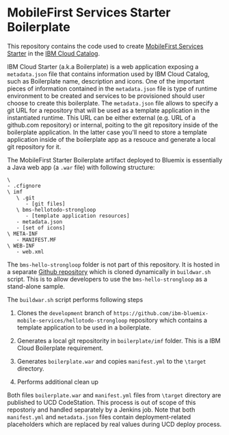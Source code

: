 # MobileFirst Services Starter Boilerplate

This repository contains the code used to create [MobileFirst Services Starter](https://console.ng.bluemix.net/catalog/starters/mobilefirst-services-starter/) in the [IBM Cloud Catalog](https://console.ng.bluemix.net/catalog/starters/mobilefirst-services-starter).

IBM Cloud Starter (a.k.a Boilerplate) is a web application exposing a `metadata.json` file that contains information used by IBM Cloud Catalog, such as Boilerplate name, description and icons. One of the important pieces of information contained in the `metadata.json` file is type of runtime environment to be created and services to be provisioned should user choose to create this boilerplate. The `metadata.json` file allows to specify a git URL for a repository that will be used as a template application in the instantiated runtime. This URL can be either external (e.g. URL of a github.com repository) or internal, poiting to the git repository inside of the boilerplate application. In the latter case you'll need to store a template application inside of the boilerplate app as a resouce and generate a local git repository for it. 

The MobileFirst Starter Boilerplate artifact deployed to Bluemix is essentially a Java web app (a `.war` file) with following structure:

```
\
- .cfignore
\ imf
   \ .git
      - [git files]
   \ bms-hellotodo-strongloop
      - [template application resources]
   - metadata.json
   - [set of icons]
\ META-INF
   - MANIFEST.MF
\ WEB-INF
   - web.xml

```

The `bms-hello-strongloop` folder is not part of this repository. It is hosted in a separate [Github repository](https://github.com/ibm-bluemix-mobile-services/bms-hellotodo-strongloop) which is cloned dynamically in `buildwar.sh` script. This is to allow developers to use the `bms-hello-strongloop` as a stand-alone sample.

The `buildwar.sh` script performs following steps

1. Clones the `development` branch of `https://github.com/ibm-bluemix-mobile-services/hellotodo-strongloop` repository which contains a template application to be used in a boilerplate. 

2. Generates a local git repositority in `boilerplate/imf` folder. This is a IBM Cloud Boilerplate requirement. 

3. Generates `boilerplate.war` and copies `manifest.yml` to the `\target` directory.

4. Performs additional clean up 

Both files `boilerplate.war` and `manifest.yml` files from `\target` directory are published to UCD CodeStation. This process is out of scope of this repostoriy and handled separately by a Jenkins job. Note that both `manifest.yml` and `metadata.json` files contain deployment-related placeholders which are replaced by real values during UCD deploy process. 

